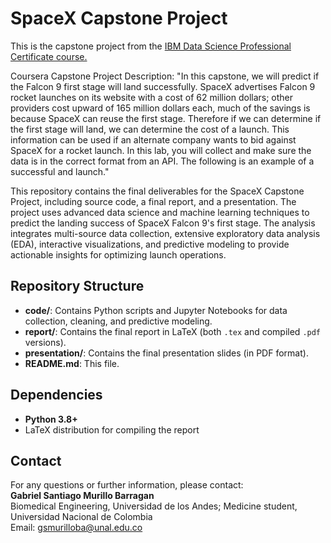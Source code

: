 # SpaceX Capstone Project

This is the capstone project from the [IBM Data Science Professional Certificate course.]([URL](https://www.coursera.org/professional-certificates/ibm-data-science))

Coursera Capstone Project Description: "In this capstone, we will predict if the Falcon 9 first stage will land successfully. SpaceX advertises Falcon 9 rocket launches on its website with a cost of 62 million dollars; other providers cost upward of 165 million dollars each, much of the savings is because SpaceX can reuse the first stage. Therefore if we can determine if the first stage will land, we can determine the cost of a launch. This information can be used if an alternate company wants to bid against SpaceX for a rocket launch. In this lab, you will collect and make sure the data is in the correct format from an API. The following is an example of a successful and launch."

This repository contains the final deliverables for the SpaceX Capstone Project, including source code, a final report, and a presentation. The project uses advanced data science and machine learning techniques to predict the landing success of SpaceX Falcon 9's first stage. The analysis integrates multi-source data collection, extensive exploratory data analysis (EDA), interactive visualizations, and predictive modeling to provide actionable insights for optimizing launch operations.

## Repository Structure

- **code/**: Contains Python scripts and Jupyter Notebooks for data collection, cleaning, and predictive modeling.
- **report/**: Contains the final report in LaTeX (both `.tex` and compiled `.pdf` versions).
- **presentation/**: Contains the final presentation slides (in PDF format).
- **README.md**: This file.

## Dependencies

- **Python 3.8+**
- LaTeX distribution for compiling the report

## Contact

For any questions or further information, please contact:  
**Gabriel Santiago Murillo Barragan**  
Biomedical Engineering, Universidad de los Andes; Medicine student, Universidad Nacional de Colombia  
Email: gsmurilloba@unal.edu.co
